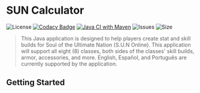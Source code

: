 # SUN Calculator
![License](https://img.shields.io/github/license/katkeit/SUN-Calculator)
[![Codacy Badge](https://api.codacy.com/project/badge/Grade/506b3f8270e043d1a565500caf73aa63)](https://app.codacy.com/gh/katkeit/SUN-Calculator?utm_source=github.com&utm_medium=referral&utm_content=katkeit/SUN-Calculator&utm_campaign=Badge_Grade)
[![Java CI with Maven](https://github.com/katkeit/SUN-Calculator/actions/workflows/maven.yml/badge.svg?branch=master)](https://github.com/katkeit/SUN-Calculator/actions/workflows/maven.yml)
![Issues](https://img.shields.io/github/issues/katkeit/SUN-Calculator)
![Size](https://img.shields.io/github/repo-size/katkeit/SUN-Calculator)
> This Java application is designed to help players create stat and skill builds for Soul of the Ultimate Nation (S.U.N Online).
This application will support all eight (8) classes, both sides of the classes' skill builds, armor, accessories, and more.
English, Español, and Português are currently supported by the application.

## Getting Started

